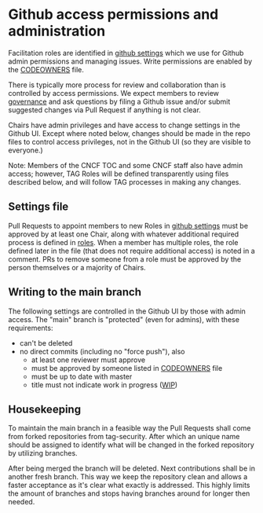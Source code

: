 # Github access permissions and administration

Facilitation roles are identified in [github settings](/.github/settings.yml)
which we use for Github admin permissions and managing issues. Write permissions
are enabled by the [CODEOWNERS](/CODEOWNERS) file.

There is typically more process for review and collaboration than is controlled
by access permissions. We expect members to review [governance](/governance)
and ask questions by filing a Github issue and/or submit suggested changes via
Pull Request if anything is not clear.

Chairs have admin privileges and have access to change settings in the Github
UI. Except where noted below, changes should be made in the repo files to
control access privileges, not in the Github UI (so they are visible to
everyone.)

Note: Members of the CNCF TOC and some CNCF staff also have admin access;
however, TAG Roles will be defined transparently using files described below,
and will follow TAG processes in making any changes.

## Settings file

Pull Requests to appoint members to new Roles in
[github settings](/.github/settings.yml) must be approved by at least one Chair,
along with whatever additional required process is defined in
[roles](roles.md). When a member has multiple roles, the role defined later in
the file (that does not require additional access) is noted in a comment. PRs to
remove someone from a role must be approved by the person themselves or a
majority of Chairs.

## Writing to the main branch

The following settings are controlled in the Github UI by those with admin
access. The "main" branch is "protected" (even for admins), with these
requirements:

- can't be deleted
- no direct commits (including no "force push"), also
  - at least one reviewer must approve
  - must be approved by someone listed in [CODEOWNERS](/CODEOWNERS) file
  - must be up to date with master
  - title must not indicate work in
    progress ([WIP](https://github.com/apps/wip))

## Housekeeping
To maintain the main branch in a feasible way the Pull Requests shall come
from forked repositories from tag-security. After which an unique name
should be assigned to identify what will be changed in the forked
repository by utilizing branches. 

After being merged the branch will be deleted.
Next contributions shall be in another fresh branch. 
This way we keep the repository clean and allows a faster acceptance as
it's clear what exactly is addressed. This highly limits the amount of
branches and stops having branches around for longer then needed.
